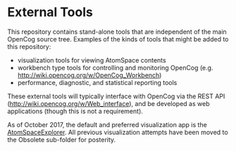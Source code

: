 External Tools
==============
This repository contains stand-alone tools that are independent of the main OpenCog source tree. Examples of the kinds of tools that might be added to this repository:
 - visualization tools for viewing AtomSpace contents
 - workbench type tools for controlling and monitoring OpenCog (e.g. http://wiki.opencog.org/w/OpenCog_Workbench)
 - performance, diagnostic, and statistical reporting tools

These external tools will typically interface with OpenCog via the REST API (http://wiki.opencog.org/w/Web_interface), and be developed as web applications (though this is not a requirement).

As of October 2017, the default and preferred visualization app is
the [AtomSpaceExplorer](https://github.com/atomspace-explorer). 
All previous visualization attempts have been
moved to the Obsolete sub-folder for posterity.

